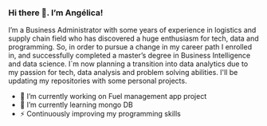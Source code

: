 ### Hi there 👋.  I’m Angélica!

I’m a Business Administrator with some years of experience in logistics and supply chain field who has discovered a huge enthusiasm for tech, data and programming. So, in order to pursue a  change in my career path I enrolled in, and successfully completed a master’s degree in Business Intelligence and data science. I`m now planning a transition into data analytics due to my passion for tech, data analysis and problem solving abilities. I'll be updating my repositories with some personal projects.




- 🔭 I’m currently working on Fuel management app project 
- 🌱 I’m currently learning mongo DB
- ⚡ Continuously improving my programming skills 

